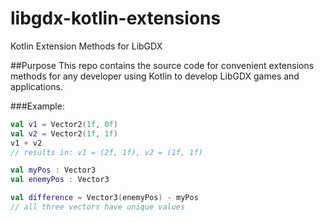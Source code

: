 libgdx-kotlin-extensions
========================

Kotlin Extension Methods for LibGDX



##Purpose
This repo contains the source code for convenient extensions methods for any developer using Kotlin to develop LibGDX games and applications.

###Example:
```kotlin
val v1 = Vector2(1f, 0f)
val v2 = Vector2(1f, 1f)
v1 + v2
// results in: v1 = (2f, 1f), v2 = (1f, 1f)

val myPos : Vector3
val enemyPos : Vector3

val difference = Vector3(enemyPos) - myPos
// all three vectors have unique values
```
